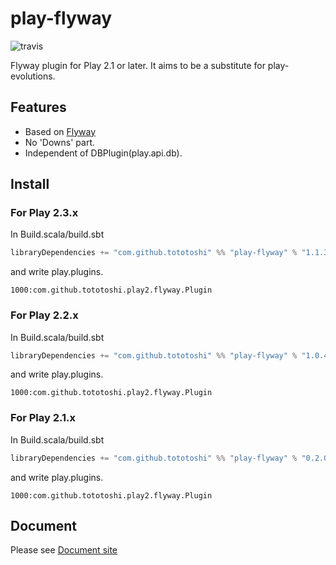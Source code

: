 # play-flyway

![travis](https://api.travis-ci.org/tototoshi/play-flyway.png)

Flyway plugin for Play 2.1 or later. It aims to be a substitute for play-evolutions.

## Features

 - Based on [Flyway](http://flywaydb.org/)
 - No 'Downs' part.
 - Independent of DBPlugin(play.api.db).

## Install

### For Play 2.3.x
In Build.scala/build.sbt

```scala
libraryDependencies += "com.github.tototoshi" %% "play-flyway" % "1.1.3"
```

and write play.plugins.

```
1000:com.github.tototoshi.play2.flyway.Plugin
```

### For Play 2.2.x
In Build.scala/build.sbt

```scala
libraryDependencies += "com.github.tototoshi" %% "play-flyway" % "1.0.4"
```

and write play.plugins.

```
1000:com.github.tototoshi.play2.flyway.Plugin
```

### For Play 2.1.x
In Build.scala/build.sbt

```scala
libraryDependencies += "com.github.tototoshi" %% "play-flyway" % "0.2.0"
```

and write play.plugins.

```
1000:com.github.tototoshi.play2.flyway.Plugin
```

## Document

Please see [Document site](http://tototoshi.github.io/play-flyway/)
